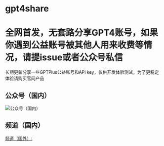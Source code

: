 # gpt4share

# 全网首发，无套路分享GPT4账号，如果你遇到公益账号被其他人用来收费等情况，请提issue或者公众号私信
长期更新分享一些GPTPlus公益账号和API key，仅供开发体验测试，为了更稳定体验请购买官网产品  
## 公众号（国内）
![公众号（国内）](https://s1.locimg.com/2023/10/30/c105dbf9cfbf4.jpg)  
## 频道（国内）
 [频道（国外）:](https://t.me/gpt4plusshare)

